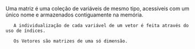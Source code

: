 Uma matriz é uma coleção de variáveis de mesmo tipo, acessíveis com um único nome e armazenados contiguamente na memória.

       A individualização de cada variável de um vetor é feita através do uso de índices.

       Os Vetores são matrizes de uma só dimensão.
